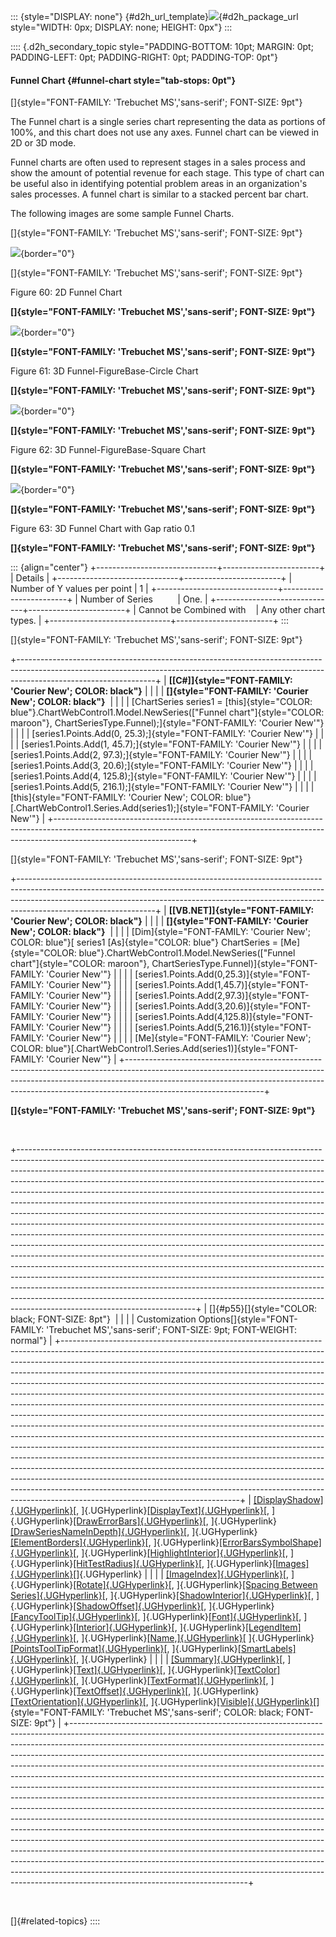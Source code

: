 ::: {style="DISPLAY: none"}
[](ms-xhelp:///?Id=d2h_url_template){#d2h_url_template}![](!package_url!){#d2h_package_url style="WIDTH: 0px; DISPLAY: none; HEIGHT: 0px"}
:::

:::: {.d2h_secondary_topic style="PADDING-BOTTOM: 10pt; MARGIN: 0pt; PADDING-LEFT: 0pt; PADDING-RIGHT: 0pt; PADDING-TOP: 0pt"}
#### Funnel Chart {#funnel-chart style="tab-stops: 0pt"}

[]{style="FONT-FAMILY: 'Trebuchet MS','sans-serif'; FONT-SIZE: 9pt"} 

The Funnel chart is a single series chart representing the data as portions of 100%, and this chart does not use any axes. Funnel chart can be viewed in 2D or 3D mode.

Funnel charts are often used to represent stages in a sales process and show the amount of potential revenue for each stage. This type of chart can be useful also in identifying potential problem areas in an organization\'s sales processes. A funnel chart is similar to a stacked percent bar chart.

The following images are some sample Funnel Charts.

[]{style="FONT-FAMILY: 'Trebuchet MS','sans-serif'; FONT-SIZE: 9pt"} 

![](ImagesExt/image64_20.jpg){border="0"}

[]{style="FONT-FAMILY: 'Trebuchet MS','sans-serif'; FONT-SIZE: 9pt"} 

Figure 60: 2D Funnel Chart

**[]{style="FONT-FAMILY: 'Trebuchet MS','sans-serif'; FONT-SIZE: 9pt"}** 

![](ImagesExt/image64_65.jpg){border="0"}

**[]{style="FONT-FAMILY: 'Trebuchet MS','sans-serif'; FONT-SIZE: 9pt"}** 

Figure 61: 3D Funnel-FigureBase-Circle Chart

**[]{style="FONT-FAMILY: 'Trebuchet MS','sans-serif'; FONT-SIZE: 9pt"}** 

![](ImagesExt/image64_66.jpg){border="0"}

**[]{style="FONT-FAMILY: 'Trebuchet MS','sans-serif'; FONT-SIZE: 9pt"}** 

Figure 62: 3D Funnel-FigureBase-Square Chart

**[]{style="FONT-FAMILY: 'Trebuchet MS','sans-serif'; FONT-SIZE: 9pt"}** 

![](ImagesExt/image64_67.jpg){border="0"}

**[]{style="FONT-FAMILY: 'Trebuchet MS','sans-serif'; FONT-SIZE: 9pt"}** 

Figure 63: 3D Funnel Chart with Gap ratio 0.1

**[]{style="FONT-FAMILY: 'Trebuchet MS','sans-serif'; FONT-SIZE: 9pt"}** 

::: {align="center"}
+------------------------------+------------------------+
| Details                                               |
+------------------------------+------------------------+
| Number of Y values per point | 1                      |
+------------------------------+------------------------+
| Number of Series             | One.                   |
+------------------------------+------------------------+
| Cannot be Combined with      | Any other chart types. |
+------------------------------+------------------------+
:::

[]{style="FONT-FAMILY: 'Trebuchet MS','sans-serif'; FONT-SIZE: 9pt"} 

+----------------------------------------------------------------------------------------------------------------------------------------------------------------------------------------------+
| **[\[C#\]]{style="FONT-FAMILY: 'Courier New'; COLOR: black"}**                                                                                                                               |
|                                                                                                                                                                                              |
| **[]{style="FONT-FAMILY: 'Courier New'; COLOR: black"}**                                                                                                                                     |
|                                                                                                                                                                                              |
| [ChartSeries series1 = [this]{style="COLOR: blue"}.ChartWebControl1.Model.NewSeries([\"Funnel chart\"]{style="COLOR: maroon"}, ChartSeriesType.Funnel);]{style="FONT-FAMILY: 'Courier New'"} |
|                                                                                                                                                                                              |
| [series1.Points.Add(0, 25.3);]{style="FONT-FAMILY: 'Courier New'"}                                                                                                                           |
|                                                                                                                                                                                              |
| [series1.Points.Add(1, 45.7);]{style="FONT-FAMILY: 'Courier New'"}                                                                                                                           |
|                                                                                                                                                                                              |
| [series1.Points.Add(2, 97.3);]{style="FONT-FAMILY: 'Courier New'"}                                                                                                                           |
|                                                                                                                                                                                              |
| [series1.Points.Add(3, 20.6);]{style="FONT-FAMILY: 'Courier New'"}                                                                                                                           |
|                                                                                                                                                                                              |
| [series1.Points.Add(4, 125.8);]{style="FONT-FAMILY: 'Courier New'"}                                                                                                                          |
|                                                                                                                                                                                              |
| [series1.Points.Add(5, 216.1);]{style="FONT-FAMILY: 'Courier New'"}                                                                                                                          |
|                                                                                                                                                                                              |
| [this]{style="FONT-FAMILY: 'Courier New'; COLOR: blue"}[.ChartWebControl1.Series.Add(series1);]{style="FONT-FAMILY: 'Courier New'"}                                                          |
+----------------------------------------------------------------------------------------------------------------------------------------------------------------------------------------------+

[]{style="FONT-FAMILY: 'Trebuchet MS','sans-serif'; FONT-SIZE: 9pt"} 

+----------------------------------------------------------------------------------------------------------------------------------------------------------------------------------------------------------------------------------------------------------------------------+
| **[\[VB.NET\]]{style="FONT-FAMILY: 'Courier New'; COLOR: black"}**                                                                                                                                                                                                         |
|                                                                                                                                                                                                                                                                            |
| **[]{style="FONT-FAMILY: 'Courier New'; COLOR: black"}**                                                                                                                                                                                                                   |
|                                                                                                                                                                                                                                                                            |
| [Dim]{style="FONT-FAMILY: 'Courier New'; COLOR: blue"}[ series1 [As]{style="COLOR: blue"} ChartSeries = [Me]{style="COLOR: blue"}.ChartWebControl1.Model.NewSeries([\"Funnel chart\"]{style="COLOR: maroon"}, ChartSeriesType.Funnel)]{style="FONT-FAMILY: 'Courier New'"} |
|                                                                                                                                                                                                                                                                            |
| [series1.Points.Add(0,25.3)]{style="FONT-FAMILY: 'Courier New'"}                                                                                                                                                                                                           |
|                                                                                                                                                                                                                                                                            |
| [series1.Points.Add(1,45.7)]{style="FONT-FAMILY: 'Courier New'"}                                                                                                                                                                                                           |
|                                                                                                                                                                                                                                                                            |
| [series1.Points.Add(2,97.3)]{style="FONT-FAMILY: 'Courier New'"}                                                                                                                                                                                                           |
|                                                                                                                                                                                                                                                                            |
| [series1.Points.Add(3,20.6)]{style="FONT-FAMILY: 'Courier New'"}                                                                                                                                                                                                           |
|                                                                                                                                                                                                                                                                            |
| [series1.Points.Add(4,125.8)]{style="FONT-FAMILY: 'Courier New'"}                                                                                                                                                                                                          |
|                                                                                                                                                                                                                                                                            |
| [series1.Points.Add(5,216.1)]{style="FONT-FAMILY: 'Courier New'"}                                                                                                                                                                                                          |
|                                                                                                                                                                                                                                                                            |
| [Me]{style="FONT-FAMILY: 'Courier New'; COLOR: blue"}[.ChartWebControl1.Series.Add(series1)]{style="FONT-FAMILY: 'Courier New'"}                                                                                                                                           |
+----------------------------------------------------------------------------------------------------------------------------------------------------------------------------------------------------------------------------------------------------------------------------+

**[]{style="FONT-FAMILY: 'Trebuchet MS','sans-serif'; FONT-SIZE: 9pt"}** 

 

+--------------------------------------------------------------------------------------------------------------------------------------------------------------------------------------------------------------------------------------------------------------------------------------------------------------------------------------------------------------------------------------------------------------------------------------------------------------------------------------------------------------------------------------------------------------------------------------------------------------------------------------------------------------------------------------------------------------------------------------------------------------------------------------------------------------------------------------------------------------------------------------------------------------------------------------------------------------------------------------------------------------------------------------------------------------------------------------------------------------------------------------------------------------------------------------------------------------------------------------------------------------+
| []{#p55}[]{style="COLOR: black; FONT-SIZE: 8pt"}                                                                                                                                                                                                                                                                                                                                                                                                                                                                                                                                                                                                                                                                                                                                                                                                                                                                                                                                                                                                                                                                                                                                                                                                             |
|                                                                                                                                                                                                                                                                                                                                                                                                                                                                                                                                                                                                                                                                                                                                                                                                                                                                                                                                                                                                                                                                                                                                                                                                                                                              |
| Customization Options[]{style="FONT-FAMILY: 'Trebuchet MS','sans-serif'; FONT-SIZE: 9pt; FONT-WEIGHT: normal"}                                                                                                                                                                                                                                                                                                                                                                                                                                                                                                                                                                                                                                                                                                                                                                                                                                                                                                                                                                                                                                                                                                                                               |
+--------------------------------------------------------------------------------------------------------------------------------------------------------------------------------------------------------------------------------------------------------------------------------------------------------------------------------------------------------------------------------------------------------------------------------------------------------------------------------------------------------------------------------------------------------------------------------------------------------------------------------------------------------------------------------------------------------------------------------------------------------------------------------------------------------------------------------------------------------------------------------------------------------------------------------------------------------------------------------------------------------------------------------------------------------------------------------------------------------------------------------------------------------------------------------------------------------------------------------------------------------------+
| [[DisplayShadow]{.UGHyperlink}](ms-xhelp:///?Id=985c525e-c4c8-40ea-8222-130fe9b88fd7)[, ]{.UGHyperlink}[[DisplayText]{.UGHyperlink}](ms-xhelp:///?Id=f7eb84a8-511e-4814-8b89-d8a2fe7731f3)[, ]{.UGHyperlink}[[DrawErrorBars]{.UGHyperlink}](ms-xhelp:///?Id=292813fa-54b4-42a4-8f0d-0291dc5221fb)[, ]{.UGHyperlink}[[DrawSeriesNameInDepth]{.UGHyperlink}](ms-xhelp:///?Id=78286af6-eb2c-4c81-aa63-ed667b9d74f8)[, ]{.UGHyperlink}[[ElementBorders]{.UGHyperlink}](ms-xhelp:///?Id=78286af6-eb2c-4c81-aa63-ed667b9d74f8)[, ]{.UGHyperlink}[[ErrorBarsSymbolShape]{.UGHyperlink}](ms-xhelp:///?Id=78286af6-eb2c-4c81-aa63-ed667b9d74f8)[, ]{.UGHyperlink}[[HighlightInterior]{.UGHyperlink}](ms-xhelp:///?Id=78286af6-eb2c-4c81-aa63-ed667b9d74f8)[, ]{.UGHyperlink}[[HitTestRadius]{.UGHyperlink}](ms-xhelp:///?Id=78286af6-eb2c-4c81-aa63-ed667b9d74f8)[, ]{.UGHyperlink}[[Images]{.UGHyperlink}](ms-xhelp:///?Id=78286af6-eb2c-4c81-aa63-ed667b9d74f8)[]{.UGHyperlink}                                                                                                                                                                                                                                                                                     |
|                                                                                                                                                                                                                                                                                                                                                                                                                                                                                                                                                                                                                                                                                                                                                                                                                                                                                                                                                                                                                                                                                                                                                                                                                                                              |
| [[ImageIndex]{.UGHyperlink}](ms-xhelp:///?Id=743c99d4-6def-4487-8630-0f62728800d1)[, ]{.UGHyperlink}[[Rotate]{.UGHyperlink}](ms-xhelp:///?Id=ba19bc5c-afa8-482b-8067-8538d49f969b)[, ]{.UGHyperlink}[[Spacing Between Series]{.UGHyperlink}](ms-xhelp:///?Id=f3c66e28-a2aa-4906-8e2c-17a9d80d9538)[, ]{.UGHyperlink}[[ShadowInterior]{.UGHyperlink}](ms-xhelp:///?Id=557db164-3f96-46ca-bdde-ee63b381764e)[, ]{.UGHyperlink}[[ShadowOffset]{.UGHyperlink}](ms-xhelp:///?Id=743c99d4-6def-4487-8630-0f62728800d1)[, ]{.UGHyperlink}[[FancyToolTip]{.UGHyperlink}](ms-xhelp:///?Id=0af06ef0-75be-4557-b802-343853542859)[, ]{.UGHyperlink}[[Font]{.UGHyperlink}](ms-xhelp:///?Id=0af06ef0-75be-4557-b802-343853542859)[, ]{.UGHyperlink}[[Interior]{.UGHyperlink}](ms-xhelp:///?Id=0af06ef0-75be-4557-b802-343853542859)[, ]{.UGHyperlink}[[LegendItem]{.UGHyperlink}](ms-xhelp:///?Id=49873c40-5115-4969-9508-ad9f10d4d1a2)[, ]{.UGHyperlink}[[Name,]{.UGHyperlink}](ms-xhelp:///?Id=16732d89-fef2-4657-8fe5-947274d8122e)[ ]{.UGHyperlink}[[PointsToolTipFormat]{.UGHyperlink}](ms-xhelp:///?Id=4762306d-608b-41d4-a64b-cb86121b60d8)[, ]{.UGHyperlink}[[SmartLabels]{.UGHyperlink}](ms-xhelp:///?Id=044bea7a-9921-4e67-b528-6ded19bff386)[, ]{.UGHyperlink} |
|                                                                                                                                                                                                                                                                                                                                                                                                                                                                                                                                                                                                                                                                                                                                                                                                                                                                                                                                                                                                                                                                                                                                                                                                                                                              |
| [[Summary]{.UGHyperlink}](ms-xhelp:///?Id=044bea7a-9921-4e67-b528-6ded19bff386)[, ]{.UGHyperlink}[[Text]{.UGHyperlink}](ms-xhelp:///?Id=b817a5ed-ca59-40d5-b3e0-a3a354a4fd05)[, ]{.UGHyperlink}[[TextColor]{.UGHyperlink}](ms-xhelp:///?Id=9202533e-a9c3-47c0-9762-dad7bcfdc47a)[, ]{.UGHyperlink}[[TextFormat]{.UGHyperlink}](ms-xhelp:///?Id=45ea8b0c-ada0-4971-9ed7-ba19064882cd)[, ]{.UGHyperlink}[[TextOffset]{.UGHyperlink}](ms-xhelp:///?Id=4762306d-608b-41d4-a64b-cb86121b60d8)[, ]{.UGHyperlink}[[TextOrientation]{.UGHyperlink}](ms-xhelp:///?Id=62e29461-d0b2-4ed1-b83e-ddf73f34fbf5)[, ]{.UGHyperlink}[[Visible]{.UGHyperlink}](ms-xhelp:///?Id=04fa0a51-9b81-4f2b-adcc-8d8b3502f038)[]{style="FONT-FAMILY: 'Trebuchet MS','sans-serif'; COLOR: black; FONT-SIZE: 9pt"}                                                                                                                                                                                                                                                                                                                                                                                                                                                                         |
+--------------------------------------------------------------------------------------------------------------------------------------------------------------------------------------------------------------------------------------------------------------------------------------------------------------------------------------------------------------------------------------------------------------------------------------------------------------------------------------------------------------------------------------------------------------------------------------------------------------------------------------------------------------------------------------------------------------------------------------------------------------------------------------------------------------------------------------------------------------------------------------------------------------------------------------------------------------------------------------------------------------------------------------------------------------------------------------------------------------------------------------------------------------------------------------------------------------------------------------------------------------+

 

[]{#related-topics}
::::
